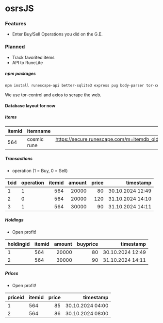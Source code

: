 # osrsJS

### Features

- Enter Buy/Sell Operations you did on the G.E.

### Planned
- Track favorited items
- API to RuneLite

##### npm packages
```bash
npm install runescape-api better-sqlite3 express pug body-parser tor-control axios socks-proxy-agent dotenv
```

We use tor-control and axios to scrape the web.

#### Database layout for now
##### Items

| itemid  | itemname  | itemimg |
| :------------ |:---------------| -----:|
| 564      | cosmic rune | https://secure.runescape.com/m=itemdb_oldschool/1730287781460_obj_sprite.gif?id=564 |

##### Transactions
- operation (1 = Buy, 0 = Sell)

| txid  | operation  | itemid | amount | price | timestamp |
| :------------ |:---------------| -----:| -----:| -----:| -----:|
| 1 | 1 | 564 | 20000 | 80 | 30.10.2024 12:49
| 2 | 0 | 564 | 20000 |120 | 31.10.2024 14:10
| 3 | 1 | 564 | 30000 | 90 | 31.10.2024 14:11

##### Holdings
- Open profit!

| holdingid  | itemid  | amount | buyprice | timestamp |
| :------------ |:---------------| -----:| -----:| -----:|
| 1 | 564 | 20000 | 80 | 30.10.2024 12:49
| 2 | 564 | 30000 | 90 | 31.10.2024 14:11

##### Prices
- Open profit!

| priceid  | itemid  | price | timestamp |
| :------------ |:---------------| -----:| -----:|
| 1 | 564 | 85 | 30.10.2024 04:00
| 2 | 564 | 86 | 30.10.2024 08:00



